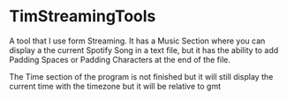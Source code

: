# TimStreamingTools
A tool that I use form Streaming.
It has a Music Section where you can display a the current Spotify Song in a text file,
but it has the ability to add Padding Spaces or Padding Characters at the end of the file.

The Time section of the program is not finished but it will still display the current time with the timezone but it will be relative to gmt

